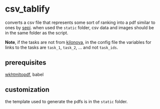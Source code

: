 # csv_tablify

converts a csv file that represents some sort of ranking into a pdf similar to ones by [sepi](https://sepi.ro). when used the `static` folder, csv data and images should be in the same folder as the script.

**Note**, if the tasks are not from [kilonova](https://kilonova.ro), in the config file the variables for links to the tasks are `task_1`, `task_2`, ... and not `task_ids`.

## prerequisites

[wkhtmltopdf](https://wkhtmltopdf.org/), babel

## customization

the template used to generate the pdfs is in the `static` folder.